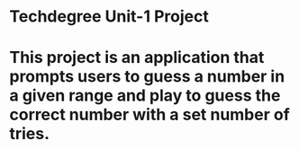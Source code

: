 # Techdegree Unit-1 Project
# This project is an application that prompts users to guess a number in a given range and play to guess the correct number with a set number of tries. 
